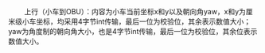  &emsp; &emsp;上行（小车到OBU）：内容为小车当前坐标x和y以及朝向角yaw，x和y为厘米级小车坐标，均采用4字节int传输，最后一位为校验位，其余表示数值大小；
yaw为角度制的朝向角大小，也是4字节int传输，最后一位为校验位，其余位表示数值大小。
